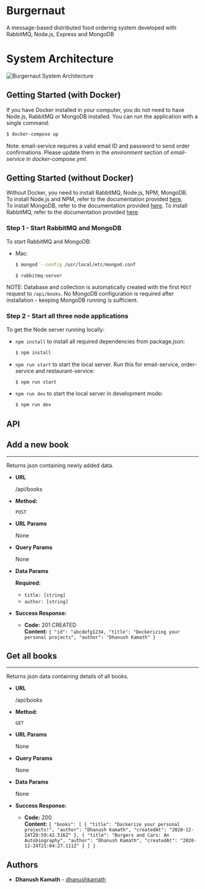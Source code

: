 # Burgernaut
A message-based distributed food ordering system developed with RabbitMQ, Node.js, Express and MongoDB

# System Architecture
![Burgernaut System Architecture](https://github.com/dhanushkamath/Burgernaut/tree/main/docs/burgernaut-system.png)
## Getting Started (with Docker)
If you have Docker installed in your computer, you do not need to have Node.js, RabbitMQ or MongoDB installed. You can run the application with a single command:
  ```bash
  $ docker-compose up
  ```
Note: email-service requires a valid email ID and password to send order confirmations. Please update them in the <i>environment</i> section of <i>email-service</i> in <i>docker-compose.yml</i>.
## Getting Started (without Docker)
Without Docker, you need to install RabbitMQ, Node.js, NPM, MongoDB. </br>
To install Node.js and NPM, refer to the documentation provided [here](https://nodejs.org/en/download/package-manager).</br>
To install MongoDB, refer to the documentation provided [here](https://docs.mongodb.com/manual/installation/).
To install RabbitMQ, refer to the documentation provided [here](https://www.rabbitmq.com/download.html).
### Step 1 - Start RabbitMQ and MongoDB
To start RabbitMQ and MongoDB:
- Mac:
    ```bash
    $ mongod --config /usr/local/etc/mongod.conf
    ```
    ```bash
    $ rabbitmq-server
    ```

NOTE: Database and collection is automatically created with the first `POST` request to `/api/books`. No MongoDB configuration is required after installation - keeping MongoDB running is sufficient.
### Step 2 - Start all three node applications
To get the Node server running locally:
- `npm install` to install all required dependencies from package.json:
    ```bash
    $ npm install
    ```
- `npm run start` to start the local server. Run this for email-service, order-service and restaurant-service:
    ```bash
    $ npm run start
    ```
- `npm run dev` to start the local server in development mode:
    ```bash
    $ npm run dev
    ```

## API
## Add a new book
----
  Returns json containing newly added data.

* **URL**

  /api/books

* **Method:**

  `POST`
  
*  **URL Params**

    None

* **Query Params**

  None
  
 * **Data Params**
   
    **Required:**
    * `title: [string]`
    * `author: [string]`

* **Success Response:**

  * **Code:** 201 CREATED<br/>
    **Content:** `{
"id": "abcdefg1234,
"title": "Dockerizing your personal projects",
"author": "Dhanush Kamath"
}`


## Get all books
----
  Returns json data containing details of all books.

* **URL**

  /api/books

* **Method:**

  `GET`
  
*  **URL Params**
   
   None
    
*  **Query Params**
   
   None
    
 * **Data Params**
   
    None

* **Success Response:**

  * **Code:** 200<br/>
    **Content:** `{
    "books": [
        {
            "title": "Dockerize your personal projects!",
            "author": "Dhanush Kamath",
            "createdAt": "2020-12-24T20:59:42.516Z"
        },
        {
            "title": "Burgers and Cars: An Autobiography",
            "author": "Dhanush Kamath",
            "createdAt": "2020-12-24T21:04:27.111Z"
        }
    ]
}`
 

## Authors
* **Dhanush Kamath** - [dhanushkamath](https://github.com/dhanushkamath)
